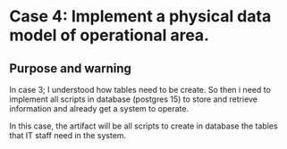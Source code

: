 # Case 4: Implement a physical data model of operational area.

## Purpose and warning

In case 3; I understood how tables need to be create. So then i need to implement all scripts in database (postgres 15) to store and retrieve information and already get a system to operate.

In this case, the artifact will be all scripts to create in database the tables that IT staff need in the system.

